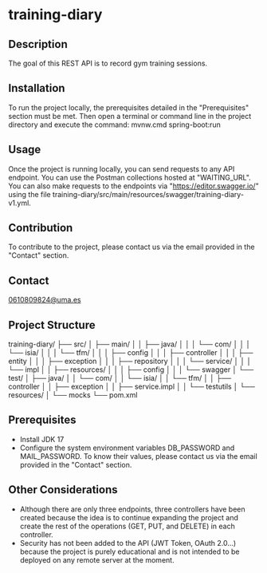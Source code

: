 # training-diary

## Description
The goal of this REST API is to record gym training sessions.

## Installation
To run the project locally, the prerequisites detailed in the "Prerequisites" section must be met. Then open a terminal or command line in the project directory and execute the command: mvnw.cmd spring-boot:run

## Usage
Once the project is running locally, you can send requests to any API endpoint. You can use the Postman collections hosted at "WAITING_URL". You can also make requests to the endpoints via "https://editor.swagger.io/" using the file training-diary/src/main/resources/swagger/training-diary-v1.yml.  

## Contribution
To contribute to the project, please contact us via the email provided in the "Contact" section.  

## Contact
0610809824@uma.es

## Project Structure
training-diary/
├── src/
│   ├── main/
│   │   ├── java/
│   │   │   └── com/
│   │   │       └── isia/
│   │   │           └── tfm/
│   │   │               ├── config
│   │   │               ├── controller
│   │   │               ├── entity
│   │   │               ├── exception
│   │   │               ├── repository
│   │   │               └── service/
│   │   │                   └── impl
│   │   ├── resources/
│   │   │   ├── config
│   │   │   └── swagger
│   └── test/
│       ├── java/
│       │   └── com/
│       │       └── isia/
│       │           └── tfm/
│       │               ├── controller
│       │               ├── exception
│       │               ├── service.impl
│       │               └── testutils
│       └── resources/
│           └── mocks
└── pom.xml

## Prerequisites
- Install JDK 17
- Configure the system environment variables DB_PASSWORD and MAIL_PASSWORD. To know their values, please contact us via the email provided in the "Contact" section.

## Other Considerations
- Although there are only three endpoints, three controllers have been created because the idea is to continue expanding the project and create the rest of the operations (GET, PUT, and DELETE) in each controller.
- Security has not been added to the API (JWT Token, OAuth 2.0...) because the project is purely educational and is not intended to be deployed on any remote server at the moment.
